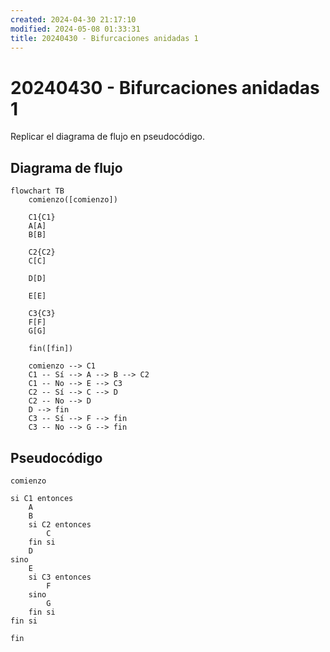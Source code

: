```yaml
---
created: 2024-04-30 21:17:10
modified: 2024-05-08 01:33:31
title: 20240430 - Bifurcaciones anidadas 1
---
```


# 20240430 - Bifurcaciones anidadas 1

Replicar el diagrama de flujo en pseudocódigo.

## Diagrama de flujo

```mermaid
flowchart TB
	comienzo([comienzo])

    C1{C1}
	A[A]
	B[B]

    C2{C2}
	C[C]

	D[D]

    E[E]

    C3{C3}
	F[F]
	G[G]

	fin([fin])

	comienzo --> C1
	C1 -- Sí --> A --> B --> C2
	C1 -- No --> E --> C3
	C2 -- Sí --> C --> D
	C2 -- No --> D
	D --> fin
	C3 -- Sí --> F --> fin
	C3 -- No --> G --> fin
```

## Pseudocódigo

```
comienzo

si C1 entonces
    A
    B
    si C2 entonces
        C
    fin si
    D
sino
    E
    si C3 entonces
        F
    sino
        G
    fin si
fin si

fin
```
